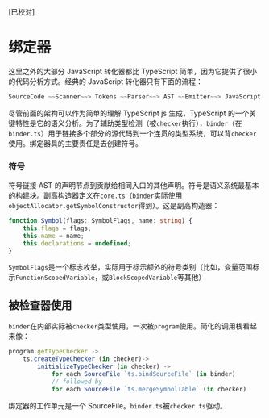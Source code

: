 [已校对]
# 绑定器

这里之外的大部分 JavaScript 转化器都比 TypeScript 简单，因为它提供了很小的代码分析方式。经典的 JavaScript 转化器只有下面的流程：

```ts
SourceCode ~~Scanner~~> Tokens ~~Parser~~> AST ~~Emitter~~> JavaScript
```

尽管前面的架构可以作为简单的理解 TypeScript js 生成，TypeScript 的一个关键特性是它的语义分析。为了辅助类型检测（被`checker`执行），`binder`（在`binder.ts`）用于链接多个部分的源代码到一个连贯的类型系统，可以背`checker`使用。绑定器具的主要责任是去创建符号。

### 符号

符号链接 AST 的声明节点到贡献给相同入口的其他声明。符号是语义系统最基本的构建块。副高构造器定义在`core.ts`（`binder`实际使用`objectAllocator.getSymbolConstructor`得到）。这是副高构造器：
```ts
function Symbol(flags: SymbolFlags, name: string) {
    this.flags = flags;
    this.name = name;
    this.declarations = undefined;
}
```

`SymbolFlags`是一个标志枚举，实际用于标示额外的符号类别（比如，变量范围标示`FunctionScopedVariable`，或`BlockScopedVariable`等其他）

## 被检查器使用

`binder`在内部实际被`checker`类型使用，一次被`program`使用。简化的调用栈看起来像：
```ts
program.getTypeChecker ->
    ts.createTypeChecker (in checker)->
        initializeTypeChecker (in checker) ->
            for each SourceFile `ts.bindSourceFile` (in binder)
            // followed by
            for each SourceFile `ts.mergeSymbolTable` (in checker)
```

绑定器的工作单元是一个 SourceFile。`binder.ts`被`checker.ts`驱动。